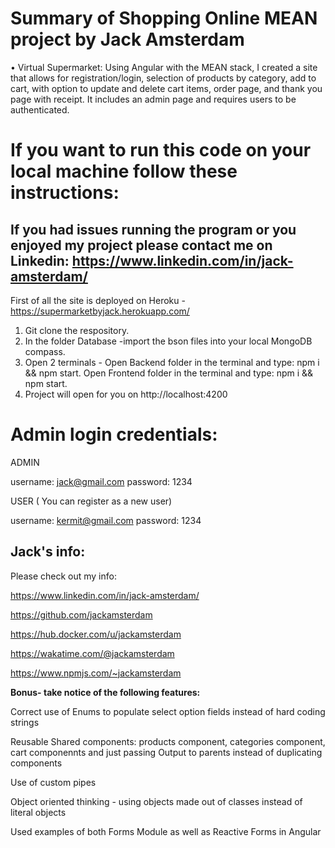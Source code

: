 # Summary of Shopping Online MEAN project by Jack Amsterdam
•	Virtual Supermarket: Using Angular with the MEAN stack, I created a site that allows for registration/login, selection of products by category, add to cart, with option to update and delete cart items, order page, and thank you page with receipt. It includes an admin page and requires users to be authenticated.
# If you want to run this code on your local machine follow these instructions:
## If you had issues running the program or you enjoyed my project please contact me on Linkedin: https://www.linkedin.com/in/jack-amsterdam/

First of all the site is deployed on Heroku - https://supermarketbyjack.herokuapp.com/

1. Git clone the respository.
2. In the folder Database -import the bson files into your local MongoDB compass.
2. Open 2 terminals - Open Backend folder in the terminal and type: npm i && npm start. Open Frontend folder in the terminal and type: npm i && npm start.
3. Project will open for you on http://localhost:4200 

# Admin login credentials:

ADMIN

username: jack@gmail.com
password: 1234

USER  ( You can register as a new user)

username: kermit@gmail.com
password: 1234

## Jack's info:

Please check out my info:

https://www.linkedin.com/in/jack-amsterdam/

https://github.com/jackamsterdam

https://hub.docker.com/u/jackamsterdam

https://wakatime.com/@jackamsterdam

https://www.npmjs.com/~jackamsterdam

**Bonus- take notice of the following features:**

Correct use of Enums to populate select option fields instead of hard coding strings

Reusable Shared components: products component, categories component, cart componennts and just passing Output to parents instead of duplicating components

Use of  custom pipes

Object oriented thinking - using objects made out of classes instead of literal objects

Used examples of both Forms Module as well as Reactive Forms in Angular
